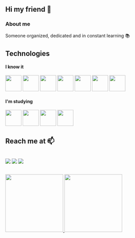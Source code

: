## Hi my friend 👋
### About me
Someone organized, dedicated and in constant learning 📚
## Technologies

#### I know it
<div>
  <img src="https://cdn.jsdelivr.net/gh/devicons/devicon/icons/html5/html5-original.svg" width="50"/>
     <img src="https://cdn.jsdelivr.net/gh/devicons/devicon/icons/css3/css3-original.svg" width="50"/>
     <img src="https://cdn.jsdelivr.net/gh/devicons/devicon/icons/javascript/javascript-original.svg" width = "50"/>
    <img src="https://cdn.jsdelivr.net/gh/devicons/devicon/icons/git/git-original.svg"  width=50/>
    <img src="https://cdn.jsdelivr.net/gh/devicons/devicon@latest/icons/oracle/oracle-original.svg" width="50"/>
    <img src="https://cdn.jsdelivr.net/gh/devicons/devicon/icons/react/react-original.svg" width="50"/>
    <img src="https://cdn.jsdelivr.net/gh/devicons/devicon/icons/nodejs/nodejs-original.svg" width="50"/>
</div>
<h4>I'm studying</h4>
<div>
    <img src="https://cdn.jsdelivr.net/gh/devicons/devicon@latest/icons/csharp/csharp-original.svg" width="50"/>
    <img src="https://cdn.jsdelivr.net/gh/devicons/devicon@latest/icons/dot-net/dot-net-original.svg" width="50"/>
    <img src="https://cdn.jsdelivr.net/gh/devicons/devicon@latest/icons/dotnetcore/dotnetcore-original.svg" width="50"/>
    <img src="https://cdn.jsdelivr.net/gh/devicons/devicon@latest/icons/androidstudio/androidstudio-original.svg" width="50"/>    
</div>
    
## Reach me at 📫 
  <div><br>
     <a href = "mailto:dev.ramosss2003@gmail.com"><img src="https://img.shields.io/badge/Gmail-D14836?style=for-the-badge&logo=gmail&logoColor=white" target="_blank"></a>
     <a href="https://www.linkedin.com/in/emilly-ramos-517b14208/" target="_blank"><img src="https://img.shields.io/badge/-LinkedIn-%230077B5?style=for-the-badge&logo=linkedin&logoColor=white" target="_blank"></a>
    <a href="https://t.me/Emilly_Ramoss" target="_blank"><img src="https://img.shields.io/badge/Telegram-2CA5E0?style=for-the-badge&logo=telegram&logoColor=white"></a>
  </div>
  
## 
  <div>
  <a href="https://github.com/devramoss">
  <img height="180em" src="https://github-readme-stats.vercel.app/api?username=devramoss&show_icons=true&theme=dracula&include_all_commits=true&count_private=true"/>
  <img height="180em" src="https://github-readme-stats.vercel.app/api/top-langs/?username=devramoss&layout=compact&langs_count=7&theme=dracula"/>
  </div>



